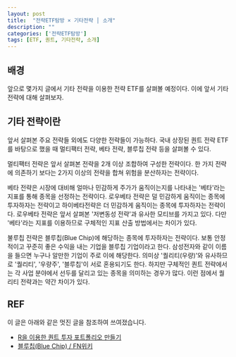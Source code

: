 ```yaml
---
layout: post
title:  "전략ETF탐방 × 기타전략 │ 소개"
description: ""
categories: ['전략ETF탐방']
tags: [ETF, 퀀트, 기타전략, 소개]
---
```


## 배경

앞으로 몇가지 글에서 기타 전략을 이용한 전략 ETF를 살펴볼 예정이다. 이에 앞서 기타 전략에 대해 살펴보자. 

## 기타 전략이란

앞서 살펴본 주요 전략들 외에도 다양한 전략들이 가능하다. 국내 상장된 퀀트 전략 ETF를 바탕으로 했을 때 멀티팩터 전략, 베타 전략, 블루칩 전략 등을 살펴볼 수 있다.

멀티팩터 전략은 앞서 살펴본 전략을 2개 이상 조합하여 구성한 전략이다. 한 가지 전략에 의존하기 보다는 2가지 이상의 전략을 합쳐 위험을 분산하자는 전략이다. 

베타 전략은 시장에 대비해 얼마나 민감하게 주가가 움직이는지를 나타내는 '베타'라는 지표를 통해 종목을 선정하는 전략이다. 로우베타 전략은 덜 민감하게 움직이는 종목에 투자하자는 전략이고 하이베타전략은 더 민감하게 움직이는 종목에 투자하자는 전략이다. 로우베타 전략은 앞서 살펴본 '저변동성 전략'과 유사한 모티브를 가지고 있다. 다만 '베타'라는 지표를 이용하므로 구체적인 지표 산출 방법에서는 차이가 있다.

불루칩 전략은 블루칩(Blue Chip)에 해당하는 종목에 투자하자는 전략이다. 보통 안정적이고 꾸준히 좋은 수익을 내는 기업을 블루칩 기업이라고 한다. 삼성전자와 같이 이름을 들으면 누구나 알만한 기업이 주로 이에 해당한다. 의미상 '퀄리티(우량)'와 유사하므로 '퀄리티', '우량주', '블루칩'이 서로 혼용되기도 한다. 하지만 구체적인 퀀트 전략에서는 각 사업 분야에서 선두를 달리고 있는 종목을 의미하는 경우가 많다. 이런 점에서 퀄리티 전략과는 약간 차이가 있다. 

## REF

이 글은 아래와 같은 멋진 글을 참조하여 쓰여졌습니다. 

* [R을 이용한 퀀트 투자 포트폴리오 만들기](https://hyunyulhenry.github.io/quant_cookbook/%ED%80%80%ED%8A%B8-%EC%A0%84%EB%9E%B5%EC%9D%84-%EC%9D%B4%EC%9A%A9%ED%95%9C-%EC%A2%85%EB%AA%A9%EC%84%A0%EC%A0%95-%EA%B8%B0%EB%B3%B8.html)
* [블루칩(Blue Chip) / FN위키](https://fnwiki.org/blue-chip)